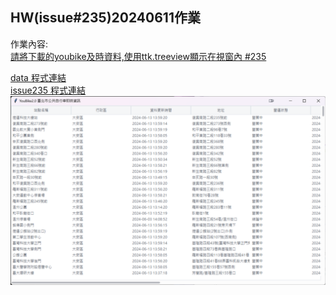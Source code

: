 ## HW(issue#235)20240611作業
作業內容:  
[請將下載的youbike及時資料,使用ttk.treeview顯示在視窗內 #235](https://github.com/roberthsu2003/__11304_python_2024_tvdi__/issues/235)

[data 程式連結](https://github.com/kalmiavicky/__11304_python_2024_tvdi__/blob/main/homework/%E6%9E%97%E9%83%81%E9%9B%AF/issue235/data.py)   
[issue235 程式連結](https://github.com/kalmiavicky/__11304_python_2024_tvdi__/blob/main/homework/%E6%9E%97%E9%83%81%E9%9B%AF/issue235/index.py)
![YouBike2.0 臺北市公共自行車即時資訊](./images/YOU.png)





